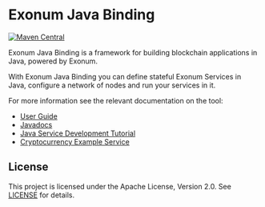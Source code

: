 # Exonum Java Binding

[![Maven Central](https://img.shields.io/maven-central/v/com.exonum.binding/exonum-java-binding-core.svg)](https://mvnrepository.com/artifact/com.exonum.binding/exonum-java-binding-core/latest)

Exonum Java Binding is a framework for building blockchain applications in Java, 
powered by Exonum.

With Exonum Java Binding you can define stateful Exonum Services in Java,
configure a network of nodes and run your services in it.

For more information see the relevant documentation on the tool:
  - [User Guide](https://exonum.com/doc/version/1.0.0/get-started/java-binding/)
  - [Javadocs](https://exonum.com/doc/api/java-binding/0.10.0/index.html)
  - [Java Service Development Tutorial](https://exonum.com/doc/version/1.0.0/get-started/first-java-service/)
  - [Cryptocurrency Example Service](cryptocurrency-demo)

## License
This project is licensed under the Apache License, Version 2.0.
See [LICENSE](../LICENSE) for details.

